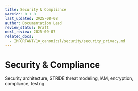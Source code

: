 ```yaml
---
title: Security & Compliance
version: 0.1.0
last_updated: 2025-08-08
author: Documentation Lead
review_status: Draft
next_review: 2025-09-07
related_docs:
  - IMPORTANT/10_canonical/security/security_privacy.md
---
```


# Security & Compliance

Security architecture, STRIDE threat modeling, IAM, encryption, compliance, testing.

